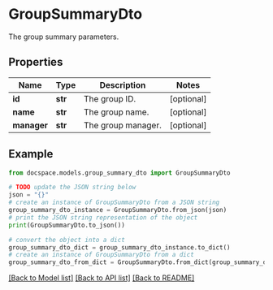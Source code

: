 # GroupSummaryDto

The group summary parameters.

## Properties

Name | Type | Description | Notes
------------ | ------------- | ------------- | -------------
**id** | **str** | The group ID. | [optional] 
**name** | **str** | The group name. | [optional] 
**manager** | **str** | The group manager. | [optional] 

## Example

```python
from docspace.models.group_summary_dto import GroupSummaryDto

# TODO update the JSON string below
json = "{}"
# create an instance of GroupSummaryDto from a JSON string
group_summary_dto_instance = GroupSummaryDto.from_json(json)
# print the JSON string representation of the object
print(GroupSummaryDto.to_json())

# convert the object into a dict
group_summary_dto_dict = group_summary_dto_instance.to_dict()
# create an instance of GroupSummaryDto from a dict
group_summary_dto_from_dict = GroupSummaryDto.from_dict(group_summary_dto_dict)
```
[[Back to Model list]](../README.md#documentation-for-models) [[Back to API list]](../README.md#documentation-for-api-endpoints) [[Back to README]](../README.md)


